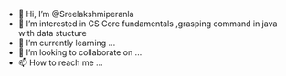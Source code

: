 - 👋 Hi, I’m @Sreelakshmiperanla
- 👀 I’m interested in CS Core fundamentals ,grasping command in java with data stucture
- 🌱 I’m currently learning ...
- 💞️ I’m looking to collaborate on ...
- 📫 How to reach me ...

<!---
Sreelakshmiperanla/Sreelakshmiperanla is a ✨ special ✨ repository because its `README.md` (this file) appears on your GitHub profile.
You can click the Preview link to take a look at your changes.
--->
